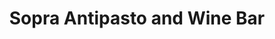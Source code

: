 ---
title: "Sopra Antipasto and Wine Bar"
url: /colorado-springs/sopra-antipasto-and-wine-bar/
shop: wine
---
